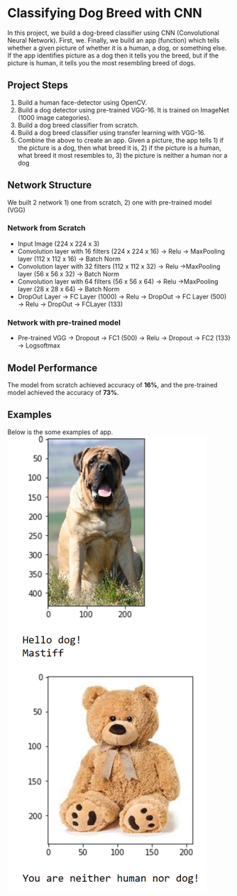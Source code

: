 # Classifying Dog Breed with CNN
In this project, we build a dog-breed classifier using CNN (Convolutional Neural Network). First, we. Finally, we build an app (function) which tells whether a given picture of whether it is a human, a dog, or something else. If the app identifies picture as a dog then it tells you the breed, but if the picture is human, it tells you the most resembling breed of dogs.

## Project Steps
1. Build a human face-detector using OpenCV.
2. Build a dog detector using pre-trained VGG-16. It is trained on ImageNet (1000 image categories).
3. Build a dog breed classifier from scratch.
4. Build a dog breed classifier using transfer learning with VGG-16.
5. Combine the above to create an app. Given a picture, the app tells 1) if the picture is a dog, then what breed it is, 2) if the picture is a human, what breed it most resembles to, 3) the picture is neither a human nor a dog

## Network Structure
We built 2 network 1) one from scratch, 2) one with pre-trained model (VGG)

### Network from Scratch
- Input Image (224 x 224 x 3)
- Convolution layer with 16 filters (224 x 224 x 16) -> Relu -> MaxPooling layer (112 x 112 x 16) -> Batch Norm
- Convolution layer with 32 filters (112 x 112 x 32) -> Relu ->MaxPooling layer (56 x 56 x 32) -> Batch Norm
- Convolution layer with 64 filters (56 x 56 x 64) -> Relu ->MaxPooling layer (28 x 28 x 64) -> Batch Norm
- DropOut Layer -> FC Layer (1000) -> Relu -> DropOut -> FC Layer (500) -> Relu -> DropOut -> FCLayer (133)

### Network with pre-trained model
- Pre-trained VGG -> Dropout -> FC1 (500) -> Relu -> Dropout -> FC2 (133) -> Logsoftmax

## Model Performance
The model from scratch achieved accuracy of <b>16%</b>, and the pre-trained model achieved the accuracy of <b>73%</b>.


## Examples
Below is  the some examples of app.
![Example](https://github.com/yukiteb/Deep-Learning-Nanodegree/blob/master/DogBreedClassifier/dog_app_example.PNG)

